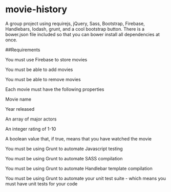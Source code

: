 # movie-history
A group project using requirejs, jQuery, Sass, Bootstrap, Firebase, Handlebars, lodash, grunt, and a cool bootstrap button. There is  a bower.json file included so that you can bower install all dependencies at once.

##Requirements

You must use Firebase to store movies

You must be able to add movies

You must be able to remove movies

Each movie must have the following properties

Movie name

Year released

An array of major actors

An integer rating of 1-10

A boolean value that, if true, means that you have watched the movie

You must be using Grunt to automate Javascript testing

You must be using Grunt to automate SASS compilation

You must be using Grunt to automate Handlebar template compilation

You must be using Grunt to automate your unit test suite - which means you must have unit tests for your code
